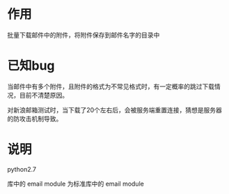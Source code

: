 # 作用

批量下载邮件中的附件，将附件保存到邮件名字的目录中

# 已知bug

当邮件中有多个附件，且附件的格式为不常见格式时，有一定概率的跳过下载情况，目前不清楚原因。

对新浪邮箱测试时，当下载了20个左右后，会被服务端重置连接，猜想是服务器的防攻击机制导致。

# 说明

python2.7  

库中的 email module 为标准库中的 email module  